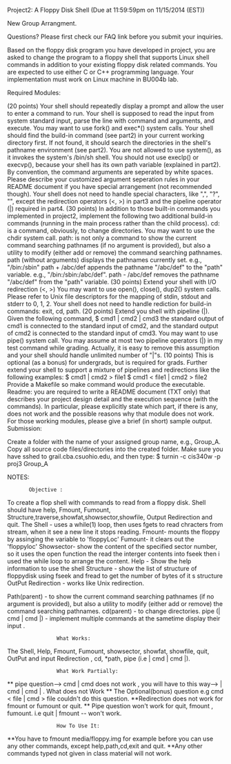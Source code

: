 Project2: A Floppy Disk Shell (Due at 11:59:59pm on 11/15/2014 (EST))

New Group Arrangment.

Questions? Please first check our FAQ link before you submit your inquiries.

Based on the floppy disk program you have developed in project, you are asked to change the program to a floppy shell that supports Linux shell commands in addition to your existing floppy disk related commands. You are expected to use either C or C++ programming language. Your implementation must work on Linux machine in BU004b lab.

Required Modules:

(20 points) Your shell should repeatedly display a prompt and allow the user to enter a command to run. Your shell is supposed to read the input from system standard input, parse the line with command and arguments, and execute. You may want to use fork() and exec*() system calls.
Your shell should find the build-in command (see part2) in your current working directory first. If not found, it should search the directories in the shell's pathname environment (see part2).
You are not allowed to use system(), as it invokes the system's /bin/sh shell. You should not use execlp() or execvp(), because your shell has its own path variable (explained in part2).
By convention, the command arguments are seperated by white spaces. Please describe your customized argument seperation rules in your README document if you have special arrangement (not recommended though). Your shell does not need to handle special characters, like ",", "?", "\", except the redirection operators (<, >) in part3 and the pipeline operator (|) required in part4.
(30 points) In addition to those built-in commands you implemented in project2, implement the following two additional build-in commands (running in the main process rather than the child process).
cd: is a command, obviously, to change directories. You may want to use the chdir system call.
path: is not only a command to show the current command searching pathnames (if no argument is provided), but also a utility to modify (either add or remove) the command searching pathnames.
path (without arguments) displays the pathnames currently set. e.g., "/bin:/sbin"
path + /abc/def appends the pathname "/abc/def" to the "path" variable. e.g., "/bin:/sbin:/abc/def".
path - /abc/def removes the pathname "/abc/def" from the "path" variable.
(30 points) Extend your shell with I/O redirection (<, >)
You may want to use open(), close(), dup2() system calls.
Please refer to Unix file descriptors for the mapping of stdin, stdout and stderr to 0, 1, 2.
Your shell does not need to handle rediction for build-in commands: exit, cd, path.
(20 points) Extend you shell with pipeline (|). Given the following command,
$ cmd1 | cmd2 | cmd3
the standard output of cmd1 is connected to the standard input of cmd2, and the standard output of cmd2 is connected to the standard input of cmd3.
You may want to use pipe() system call.
You may assume at most two pipeline operators (|) in my test command while grading. Actually, it is easy to remove this assumption and your shell should handle unlimited number of "|"s.
(10 points) This is optional (as a bonus) for undergrads, but is required for grads. Further extend your shell to support a mixture of pipelines and redirections like the following examples:
$ cmd1 | cmd2 > file1
$ cmd1 < file1 | cmd2 > file2
Provide a Makefile so make command would produce the executable.
Readme: you are required to write a README document (TXT only) that describes your project design detail and the execution sequence (with the commands). In particular, please explicitly state which part, if there is any, does not work and the possible reasons why that module does not work. For those working modules, please give a brief (in short) sample output.
Submission:

Create a folder with the name of your assigned group name, e.g., Group_A.
Copy all source code files/directories into the created folder.
Make sure you have sshed to grail.cba.csuohio.edu, and then type:
$ turnin -c cis340w -p proj3 Group_A






NOTES:

           Objective : 
To create a flop shell with commands to read from a floppy disk. Shell should have help, Fmount, Fumount, Structure,traverse,showfat,showsector,showfile, Output Redirection and quit.
The Shell - uses a while(1) loop, then uses fgets to read chracters from stream, when it see a new line it stops reading.
Fmount- mounts the floppy by assinging the variable to 'floppyLoc'
Fumount- it clears out the 'floppyloc' 
Showsector- show the content of the specified sector number, so it uses the open function the read the interger contents into fseek then i used the while loop to arrange the content.
Help - Show the help information to use the shell
Structure - show the list of structure of floppydisk using fseek and fread to get the number of bytes of it s structure
OutPut Redirection - works like Unix redirection.

Path(parent) - to show the current command searching pathnames (if no argument is provided), but also a utility to modify (either add or remove) the command searching pathnames.
cd(parent) - to change directories.
pipe (| cmd | cmd |) - implement multiple commands at the sametime display their input .



                    What Works:
The Shell, Help, Fmount, Fumount, showsector, showfat, showfile, quit, OutPut and input Redirection , cd, *path, pipe (i.e | cmd | cmd |).

                    What Work Partially:
** pipe question--> cmd | cmd does not work , you will have to this way-->   | cmd | cmd | .
                    What does not Work
** The Optional(bonus) question e.g cmd < file | cmd > file couldn't do this question.
**Redirection does not work for fmount or fumount or quit.
** Pipe question won't work for quit, fmount , fumount. i.e quit | fmount  -- won't work.

                    How To Use It:
**You have to fmount media/floppy.img for example before you can use any other commands, except help,path,cd,exit and quit.
**Any other commands typed not given in class material will not work.





















